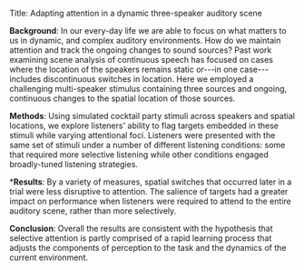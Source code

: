 Title: Adapting attention in a dynamic three-speaker auditory scene

**Background**: In our every-day life we are able to focus on what matters to us in dynamic, and complex auditory environments. How do we maintain attention and track the ongoing changes to sound sources? Past work examining scene analysis of continuous speech has focused on cases where the location of the speakers remains static or---in one case---includes discontinuous switches in location. Here we employed a challenging multi-speaker stimulus containing three sources and ongoing, continuous changes to the spatial location of those sources.

**Methods**: Using simulated cocktail party stimuli across speakers and spatial locations, we explore listeners' ability to flag targets embedded in these stimuli while varying attentional foci. Listeners were presented with the same set of stimuli under a number of different listening conditions: some that required more selective listening while other conditions engaged broadly-tuned listening strategies.

***Results**: By a variety of measures, spatial switches that occurred later in a trial were less disruptive to attention. The salience of targets had a greater impact on performance when listeners were required to attend to the entire auditory scene, rather than more selectively.

**Conclusion**: Overall the results are consistent with the hypothesis that selective attention is partly comprised of a rapid learning process that adjusts the components of perception to the task and the dynamics of the current environment.

